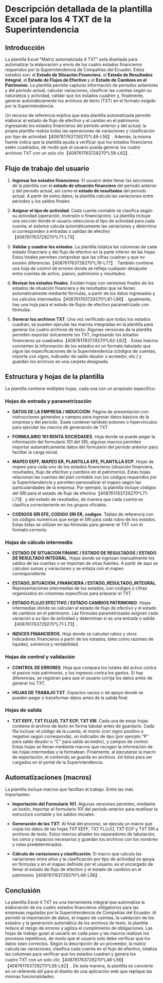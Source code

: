 # Descripción detallada de la plantilla Excel para los 4 TXT de la Superintendencia

## Introducción

La plantilla Excel "Matriz automatizada 4 TXT" está diseñada para automatizar la elaboración y envío de los cuatro estados financieros requeridos por la Superintendencia de Compañías del Ecuador. Estos estados son: el **Estado de Situación Financiera**, el **Estado de Resultados Integral**, el **Estado de Flujos de Efectivo** y el **Estado de Cambios en el Patrimonio**. La plantilla permite capturar información de periodos anteriores y del periodo actual, calcular variaciones, clasificar las cuentas según su naturaleza y actividad, validar que los estados cuadren y, finalmente, generar automáticamente los archivos de texto (TXT) en el formato exigido por la Superintendencia.

Un recurso de referencia explica que esta plantilla automatizada permite elaborar el estado de flujo de efectivo y el cambio en el patrimonio ingresando los estados financieros del periodo anterior y del actual; la propia plantilla realiza todas las operaciones de variaciones y clasificación por tipo de actividad【408761763729270†L48-L56】. Además, la misma fuente indica que la plantilla ayuda a verificar que los estados financieros estén cuadrados, de modo que el usuario pueda generar los cuatro archivos TXT con un solo clic【408761763729270†L58-L62】.

## Flujo de trabajo del usuario

1. **Ingresar los estados financieros**. El usuario debe llenar las secciones de la plantilla con el **estado de situación financiera** del periodo anterior y del periodo actual, así como el **estado de resultados** del periodo actual. A partir de estos datos, la plantilla calcula las variaciones entre periodos y los saldos finales.

2. **Asignar el tipo de actividad**. Cada cuenta contable se clasifica según su actividad (operación, inversión o financiación). La plantilla incluye una sección donde el usuario selecciona el tipo de actividad para cada cuenta; el sistema calcula automáticamente las variaciones y determina si corresponden a entradas o salidas de efectivo【408761763729270†L71-L73】.

3. **Validar y cuadrar los estados**. La plantilla totaliza las columnas de cada estado financiero y del flujo de efectivo en la parte inferior de las hojas. Estos totales permiten comprobar que las cifras cuadran y que no existen diferencias【408761763729270†L76-L77】. También contiene una hoja de control de errores donde se refleja cualquier desajuste entre cuentas de activo, pasivo, patrimonio y resultados.

4. **Revisar los estados finales**. Existen hojas con versiones finales de los estados de situación financiera y de resultados que se llenan automáticamente mediante fórmulas, a partir de los datos ingresados y los cálculos intermedios【408761763729270†L81-L86】. Igualmente, hay una hoja para el estado de flujos de efectivo parametrizado con fórmulas.

5. **Generar los archivos TXT**. Una vez verificado que todos los estados cuadran, se pueden ejecutar las macros integradas en la plantilla para generar los cuatro archivos de texto. Algunas versiones de la plantilla permiten exportar únicamente los TXT, ingresando los estados financieros ya cuadrados【408761763729270†L62-L62】. Estas macros convierten la información de los estados en un formato tabulado que sigue las especificaciones de la Superintendencia (códigos de cuentas, importe con signo, indicador de saldo deudor o acreedor, etc.) y guardan los archivos en una carpeta designada.

## Estructura y hojas de la plantilla

La plantilla contiene múltiples hojas, cada una con un propósito específico:

### Hojas de entrada y parametrización

- **DATOS DE LA EMPRESA / INDUCCIÓN**. Página de presentación con instrucciones generales y campos para ingresar datos básicos de la empresa y del periodo. Suele contener también botones o hipervínculos para ejecutar las macros de generación de TXT.

- **FORMULARIO 101 RENTA SOCIEDADES**. Hoja donde se puede pegar la información del formulario 101 del SRI; algunas macros permiten importar automáticamente datos del formulario del periodo anterior para facilitar la carga inicial.

- **MAPEO EEFF, MAPEO ER, PLANTILLA EFE, PLANTILLA ECP**. Hojas de mapeo para cada uno de los estados financieros (situación financiera, resultados, flujo de efectivo y cambios en el patrimonio). Estas hojas relacionan las cuentas del plan contable con los códigos requeridos por la Superintendencia y permiten personalizar el mapeo según las particularidades de la empresa. Por ejemplo, la plantilla incluye códigos del SRI para el estado de flujo de efectivo【408761763729270†L71-L73】 y del estado de resultados, de manera que cada cuenta se clasifica correctamente en los grupos oficiales.

- **CODIGOS SRI EFE, CODIGO SRI ER, codigos**. Tablas de referencia con los códigos numéricos que exige el SRI para cada rubro de los estados. Estas listas se utilizan en las fórmulas para generar el TXT con el formato correcto.

### Hojas de cálculo intermedio

- **ESTADO DE SITUACION FINANC / ESTADO DE RESULTADOS / ESTADO DE RESULTADO INTEGRAL**. Hojas donde se ingresan manualmente los saldos de las cuentas o se importan de otras fuentes. A partir de aquí se calculan sumas y variaciones y se enlaza con el mapeo correspondiente.

- **ESTADO_SITUACION_FINANCIERA / ESTADO_RESULTADO_INTEGRAL**. Representaciones intermedias de los estados, con códigos y cifras organizados en columnas específicas para preparar el TXT.

- **ESTADO FLUJO EFECTIVO / ESTADO CAMBIOS PATRIMONIO**. Hojas intermedias donde se calculan el estado de flujo de efectivo y el estado de cambios en el patrimonio. Las fórmulas parametrizadas asignan cada variación a su tipo de actividad y determinan si es una entrada o salida【408761763729270†L71-L73】.

- **INDICES FINANCIEROS**. Hoja donde se calculan ratios y otros indicadores financieros a partir de los estados, tales como razones de liquidez, solvencia y rentabilidad.

### Hojas de control y validación

- **CONTROL DE ERRORES**. Hoja que compara los totales del activo contra el pasivo más patrimonio, y los ingresos contra los gastos. Si hay diferencias, se registran para que el usuario corrija los datos antes de generar los TXT.

- **HOJAS DE TRABAJO TXT**. Espacios vacíos o de apoyo donde se pueden pegar o transformar datos antes de la salida final.

### Hojas de salida

- **TXT EEFF, TXT FLUJO, TXT ECP, TXT ERI**. Cada una de estas hojas contiene el archivo de texto en forma tabular antes de guardarlo. Cada fila incluye: el código de la cuenta, el monto (con signo positivo o negativo según corresponda), un indicador de tipo (por ejemplo "P" para saldo deudor o "C" para saldo acreedor), y campos de control. Estas hojas se llenan mediante macros que recogen la información de las hojas intermedias y la formatean. Finalmente, al ejecutarse la macro de exportación, el contenido se guarda en archivos .txt listos para ser cargados en el portal de la Superintendencia.

## Automatizaciones (macros)

La plantilla incluye macros que facilitan el trabajo. Entre las más importantes:

- **Importación del Formulario 101**. Algunas versiones permiten, mediante un botón, importar el formulario 101 del periodo anterior para reutilizar la estructura contable y los saldos iniciales.

- **Generación de los TXT**. Al final del proceso, se ejecuta un macro que copia los datos de las hojas TXT EEFF, TXT FLUJO, TXT ECP y TXT ERI a archivos de texto. Estos macros añaden los separadores de tabulación, los ceros y espacios necesarios y guardan los archivos con los nombres y rutas predeterminados.

- **Cálculo de variaciones y clasificación**. El macro que calcula las variaciones entre años y la clasificación por tipo de actividad se apoya en fórmulas y en el mapeo definido por el usuario; es el encargado de llenar el estado de flujo de efectivo y el estado de cambios en el patrimonio【408761763729270†L48-L56】.

## Conclusión

La plantilla Excel 4 TXT es una herramienta integral que automatiza la elaboración de los cuatro estados financieros obligatorios para las empresas reguladas por la Superintendencia de Compañías del Ecuador. Al permitir la importación de datos, el mapeo de cuentas, la validación de los estados y la generación automática de los archivos de texto, la plantilla reduce el riesgo de errores y agiliza el cumplimiento de obligaciones. Las hojas de trabajo guían al usuario en cada paso y las macros realizan los procesos repetitivos, de modo que el usuario solo debe verificar que los datos sean correctos. Según la descripción de un proveedor, la matriz calcula las variaciones, clasifica cada cuenta en el flujo de efectivo, totaliza las columnas para verificar que los estados cuadran y genera los cuatro TXT con un solo clic【408761763729270†L48-L56】【408761763729270†L58-L62】. De esta manera, la plantilla se convierte en un referente útil para el diseño de una aplicación web que replique las mismas funcionalidades.